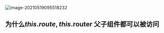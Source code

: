 ![image-20210519095518232](C:\Users\47302\AppData\Roaming\Typora\typora-user-images\image-20210519095518232.png)





## 为什么$this.route,this.$router  父子组件都可以被访问